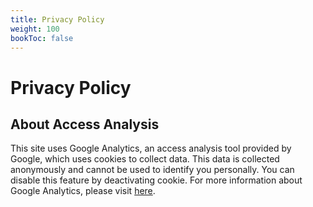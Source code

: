 ```yaml
---
title: Privacy Policy
weight: 100
bookToc: false
---
```


# Privacy Policy

## About Access Analysis
This site uses Google Analytics, an access analysis tool provided by Google, which uses cookies to collect data. This data is collected anonymously and cannot be used to identify you personally.
You can disable this feature by deactivating cookie. For more information about Google Analytics, please visit [here](https://policies.google.com/technologies/ads?hl=en).
